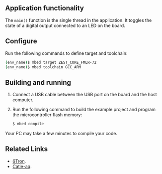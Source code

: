 
## Application functionality

The `main()` function is the single thread in the application. It toggles the state of a digital output connected to an LED on the board.

## Configure

Run the following commands to define target and toolchain:
```bash
(env_name)$ mbed target ZEST_CORE_FMLR-72
(env_name)$ mbed toolchain GCC_ARM
```

## Building and running

1. Connect a USB cable between the USB port on the board and the host computer.
2. Run the following command to build the example project and program the microcontroller flash memory:

    ```bash
    $ mbed compile
    ```

Your PC may take a few minutes to compile your code.


## Related Links

* [6Tron](https://6tron.io/).
* [Catie-aq](https://github.com/catie-aq).